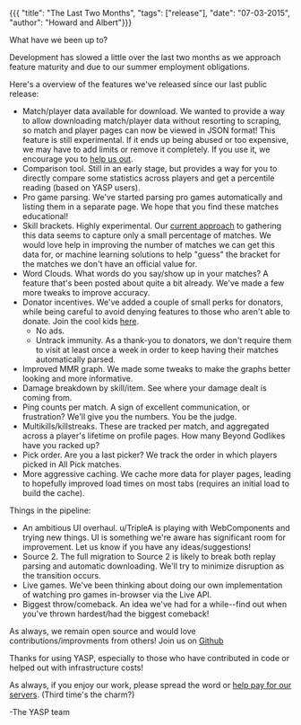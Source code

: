 {{{ "title": "The Last Two Months", "tags": ["release"], "date": "07-03-2015", "author": "Howard and Albert"}}}

What have we been up to?

<!--more-->

Development has slowed a little over the last two months as we approach feature maturity and due to our summer employment obligations.

Here's a overview of the features we've released since our last public release:
* Match/player data available for download.  We wanted to provide a way to allow downloading match/player data without resorting to scraping, so match and player pages can now be viewed in JSON format! This feature is still experimental.  If it ends up being abused or too expensive, we may have to add limits or remove it completely. If you use it, we encourage you to [help us out](http://yasp.co/carry).
* Comparison tool.  Still in an early stage, but provides a way for you to directly compare some statistics across players and get a percentile reading (based on YASP users).
* Pro game parsing.  We've started parsing pro games automatically and listing them in a separate page.  We hope that you find these matches educational!
* Skill brackets.  Highly experimental.  Our [current approach](https://github.com/yasp-dota/yasp/issues/299) to gathering this data seems to capture only a small percentage of matches.  We would love help in improving the number of matches we can get this data for, or machine learning solutions to help "guess" the bracket for the matches we don't have an official value for.
* Word Clouds.  What words do you say/show up in your matches?  A feature that's been posted about quite a bit already.  We've made a few more tweaks to improve accuracy.
* Donator incentives.  We've added a couple of small perks for donators, while being careful to avoid denying features to those who aren't able to donate. Join the cool kids [here](http://yasp.co/carry).
  * No ads.
  * Untrack immunity.  As a thank-you to donators, we don't require them to visit at least once a week in order to keep having their matches automatically parsed.
* Improved MMR graph.  We made some tweaks to make the graphs better looking and more informative.
* Damage breakdown by skill/item.  See where your damage dealt is coming from.
* Ping counts per match.  A sign of excellent communication, or frustration?  We'll give you the numbers. You be the judge.
* Multikills/killstreaks.  These are tracked per match, and aggregated across a player's lifetime on profile pages.  How many Beyond Godlikes have you racked up?
* Pick order.  Are you a last picker?  We track the order in which players picked in All Pick matches.
* More aggressive caching.  We cache more data for player pages, leading to hopefully improved load times on most tabs (requires an initial load to build the cache).

Things in the pipeline:
* An ambitious UI overhaul.  u/TripleA is playing with WebComponents and trying new things.  UI is something we're aware has significant room for improvement. Let us know if you have any ideas/suggestions!
* Source 2.  The full migration to Source 2 is likely to break both replay parsing and automatic downloading.  We'll try to minimize disruption as the transition occurs.
* Live games.  We've been thinking about doing our own implementation of watching pro games in-browser via the Live API.  
* Biggest throw/comeback.  An idea we've had for a while--find out when you've thrown hardest/had the biggest comeback!

As always, we remain open source and would love contributions/improvments from others! Join us on [Github](https://github.com/yasp-dota/yasp)

Thanks for using YASP, especially to those who have contributed in code or helped out with infrastructure costs!

As always, if you enjoy our work, please spread the word or [help pay for our servers](http://yasp.co/carry). (Third time's the charm?)

-The YASP team
